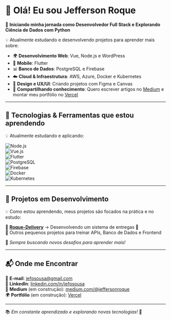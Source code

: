 # 👋 Olá! Eu sou Jefferson Roque  

🚀 **Iniciando minha jornada como Desenvolvedor Full Stack e Explorando Ciência de Dados com Python**  

💡 Atualmente estudando e desenvolvendo projetos para aprender mais sobre:  
- 🌍 **Desenvolvimento Web**: Vue, Node.js e WordPress  
- 📱 **Mobile**: Flutter  
- 📊 **Banco de Dados**: PostgreSQL e Firebase  
- ☁️ **Cloud & Infraestrutura**: AWS, Azure, Docker e Kubernetes  
- 🎨 **Design e UX/UI**: Criando projetos com Figma e Canvas  
- 📝 **Compartilhando conhecimento**: Quero escrever artigos no [Medium](https://medium.com) e montar meu portfólio no [Vercel](https://vercel.com)  

---

## 🚀 **Tecnologias & Ferramentas que estou aprendendo**  

💡 Atualmente estudando e aplicando:  

![Node.js](https://img.shields.io/badge/Node.js-339933?style=for-the-badge&logo=node.js&logoColor=white)  
![Vue.js](https://img.shields.io/badge/Vue.js-4FC08D?style=for-the-badge&logo=vue.js&logoColor=white)  
![Flutter](https://img.shields.io/badge/Flutter-02569B?style=for-the-badge&logo=flutter&logoColor=white)  
![PostgreSQL](https://img.shields.io/badge/PostgreSQL-316192?style=for-the-badge&logo=postgresql&logoColor=white)  
![Firebase](https://img.shields.io/badge/Firebase-FFCA28?style=for-the-badge&logo=firebase&logoColor=white)  
![Docker](https://img.shields.io/badge/Docker-2496ED?style=for-the-badge&logo=docker&logoColor=white)  
![Kubernetes](https://img.shields.io/badge/Kubernetes-326CE5?style=for-the-badge&logo=kubernetes&logoColor=white)  

---

## 🌱 **Projetos em Desenvolvimento**  

💡 Como estou aprendendo, meus projetos são focados na prática e no estudo:  

📌 [**Roque-Delivery**](https://github.com/JeffersonRoque/Roque-Delivery) → Desenvolvendo um sistema de entregas 🚚  
📌 Outros pequenos projetos para treinar APIs, Banco de Dados e Frontend  

🔧 *Sempre buscando novos desafios para aprender mais!*  

---

## 📬 **Onde me Encontrar**  

📧 **E-mail**: [jefpsousa@gmail.com](mailto:jefpsousa@gmail.com)  
💼 **LinkedIn**: [linkedin.com/in/jefpsousa](https://www.linkedin.com/in/jefpsousa/)  
📝 **Medium** (em construção): [medium.com/@jeffersonroque](https://medium.com/@jefpsousa)  
🌍 **Portfólio** (em construção): [Vercel](https://vercel.com)  

---

📚 *Em constante aprendizado e explorando novas tecnologias!* 🚀
